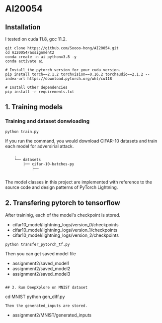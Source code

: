 # AI20054

## Installation 
I tested on cuda 11.8, gcc 11.2.
```
git clone https://github.com/Soooo-hong/AI20054.git
cd AI20054/assignment2
conda create -n ai python=3.8 -y
conda activate ai

# Install the pytorch version for your cuda version.
pip install torch==2.1.2 torchvision==0.16.2 torchaudio==2.1.2 --index-url https://download.pytorch.org/whl/cu118

# Install Other dependencies
pip install -r requirements.txt
```

## 1. Training models
### Training and dataset donwloading
```
python train.py
```
If you run the command, you would download CIFAR-10 datasets and train each model for adversirial attack. 
```
    .
    └── datasets                    
        ├── cifar-10-batches-py 
            ├──  
        
```
The model classes in this project are implemented with reference to the source code and design patterns of PyTorch Lightning. 


## 2. Transfering pytorch to tensorflow
After traininig, each of the model's checkpoint is stored.
* cifar10_model/lightning_logs/version_0/checkpoints
* cifar10_model/lightning_logs/version_1/checkpoints
* cifar10_model/lightning_logs/version_2/checkpoints
```
python transfer_pytorch_tf.py
```
Then you can get saved model file 
* assignment2/saved_model1
* assignment2/saved_model2
* assignment2/saved_model3
```

## 3. Run DeepXplore on MNIST dataset
```
cd MNIST
python gen_diff.py
```
Then the generated_inputs are stored.
 ```
* assignment2/MNIST/generated_inputs
```
